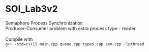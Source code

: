 # SOI_Lab3v2
Semaphore Process Synchronization <br />
Producer-Consumer problem with extra process type - reader. <br /><br />
Compile with <br />
``g++ -std=c++11 main.cpp queue.cpp types.cpp sem.cpp -lpthread``
